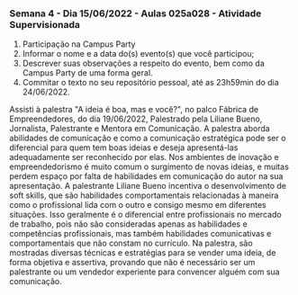 ### Semana 4 - Dia 15/06/2022 - Aulas 025a028 - Atividade Supervisionada
1. Participação na Campus Party
2. Informar o nome e a data do(s) evento(s) que você participou;
3. Descrever suas observações a respeito do evento, bem como da Campus Party de uma forma geral.
4. Commitar o texto no seu repositório pessoal, até as 23h59min do dia 24/06/2022.

Assisti à palestra "A ideia é boa, mas e você?", no palco Fábrica de Empreendedores, do dia 19/06/2022, Palestrado pela Liliane Bueno, Jornalista, Palestrante e Mentora em Comunicação.
A palestra aborda abilidades de comunicação e como a comunicação estratégica pode ser o diferencial para quem tem boas ideias e deseja apresentá-las adequadamente ser reconhecido por elas. Nos ambientes de inovação e empreendedorismo é muito comum o surgimento de novas ideias, e muitas perdem espaço por falta de habilidades em comunicação do autor na sua apresentação.
A palestrante Liliane Bueno incentiva o desenvolvimento de soft skills, que são habilidades comportamentais relacionadas à maneira como o profissional lida com o outro e consigo mesmo em diferentes situações. Isso geralmente é o diferencial entre profissionais no mercado de trabalho, pois não são consideradas apenas as habilidades e competências profissionais, mas também habilidades comunicativas e comportamentais que não constam no currículo.
Na palestra, são mostradas diversas técnicas e estratégias para se vender uma ideia, de forma objetiva e assertiva, provando que não é necessário ser um palestrante ou um vendedor experiente para convencer alguém com sua comunicação.
